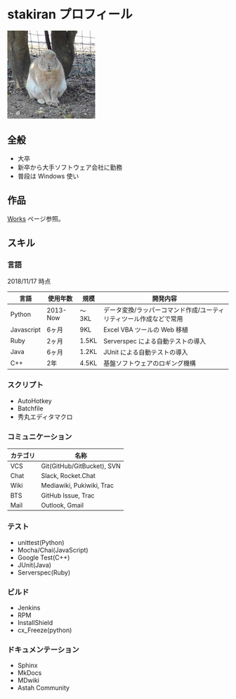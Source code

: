 # stakiran プロフィール
![avatarhalf](avatar_half.jpg)

## 全般
- 大卒
- 新卒から大手ソフトウェア会社に勤務
- 普段は Windows 使い

## 作品
[Works](works.md) ページ参照。

## スキル

### 言語
2018/11/17 時点

| 言語       | 使用年数 | 規模  | 開発内容 |
| ---------- | -------- | ----- | ------- |
| Python     | 2013-Now | ～3KL | データ変換/ラッパーコマンド作成/ユーティリティツール作成などで常用 |
| Javascript | 6ヶ月    | 9KL   | Excel VBA ツールの Web 移植 |
| Ruby       | 2ヶ月    | 1.5KL | Serverspec による自動テストの導入 |
| Java       | 6ヶ月    | 1.2KL | JUnit による自動テストの導入 |
| C++        | 2年      | 4.5KL | 基盤ソフトウェアのロギング機構 |

### スクリプト
- AutoHotkey
- Batchfile
- 秀丸エディタマクロ

### コミュニケーション
| カテゴリ | 名称 |
| -------- | ---- |
| VCS      | Git(GitHub/GitBucket), SVN |
| Chat     | Slack, Rocket.Chat |
| Wiki     | Mediawiki, Pukiwiki, Trac |
| BTS      | GitHub Issue, Trac |
| Mail     | Outlook, Gmail |

### テスト
- unittest(Python)
- Mocha/Chai(JavaScript)
- Google Test(C++)
- JUnit(Java)
- Serverspec(Ruby)

### ビルド
- Jenkins
- RPM
- InstallShield
- cx_Freeze(python)

### ドキュメンテーション
- Sphinx
- MkDocs
- MDwiki
- Astah Community
